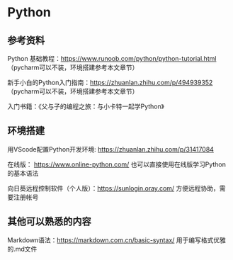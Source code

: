 # Python

## 参考资料

Python 基础教程：https://www.runoob.com/python/python-tutorial.html （pycharm可以不装，环境搭建参考本文章节）

新手小白的Python入门指南：https://zhuanlan.zhihu.com/p/494939352 （pycharm可以不装，环境搭建参考本文章节）

入门书籍：《父与子的编程之旅：与小卡特一起学Python》

## 环境搭建

用VScode配置Python开发环境: https://zhuanlan.zhihu.com/p/31417084

在线版： https://www.online-python.com/  也可以直接使用在线版学习Python的基本语法

向日葵远程控制软件（个人版）：https://sunlogin.oray.com/  方便远程协助，需要注册帐号

## 其他可以熟悉的内容
Markdown语法：https://markdown.com.cn/basic-syntax/  用于编写格式优雅的.md文件

